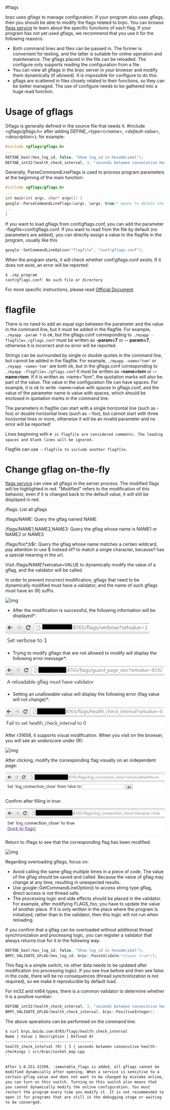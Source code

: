 #flags

brpc uses gflags to manage configuration. If your program also uses gflags, then you should be able to modify the flags related to brpc. You can browse [flags service](http://brpc.baidu.com:8765/flags) to learn about the specific functions of each flag. If your program has not yet used gflags, we recommend that you use it for the following reasons:

- Both command lines and files can be passed in. The former is convenient for testing, and the latter is suitable for online operation and maintenance. The gflags placed in the file can be reloaded. The configure only supports reading the configuration from a file.
- You can view all gflags in the brpc server in your browser and modify them dynamically (if allowed). It is impossible for configure to do this.
- gflags are scattered in files closely related to their functions, so they can be better managed. The use of configure needs to be gathered into a huge read function.

# Usage of gflags

Gflags is generally defined in the source file that needs it. #include <gflags/gflags.h> after adding DEFINE_*\<type\>*(*\<name\>*, *\<default-value\>*, *\<description\>*); for example:

```c ++
#include <gflags/gflags.h>
...
DEFINE_bool(hex_log_id, false, "Show log_id in hexadecimal");
DEFINE_int32(health_check_interval, 3, "seconds between consecutive health-checkings");
```

Generally, ParseCommandLineFlags is used to process program parameters at the beginning of the main function:

```c ++
#include <gflags/gflags.h>
...
int main(int argc, char* argv[]) {
google::ParseCommandLineFlags(&argc, &argv, true/* means to delete the recognized parameters from argc/argv*/);
...
}
```

If you want to load gflags from conf/gflags.conf, you can add the parameter -flagfile=conf/gflags.conf. If you want to read from the file by default (no parameters are added), you can directly assign a value to the flagfile in the program, usually like this

```c ++
google::SetCommandLineOption("flagfile", "conf/gflags.conf");
```

When the program starts, it will check whether conf/gflags.conf exists. If it does not exist, an error will be reported:

```shell
$ ./my_program
conf/gflags.conf: No such file or directory
```

For more specific instructions, please read [Official Document](http://gflags.github.io/gflags/).

# flagfile

There is no need to add an equal sign between the parameter and the value in the command line, but it must be added in the flagfile. For example, `./myapp -param 7` is ok, but the gflags.conf corresponding to `./myapp -flagfile=./gflags.conf` must be written as **-param=7** or **-- param=7**, otherwise it is incorrect and no error will be reported.

Strings can be surrounded by single or double quotes in the command line, but cannot be added in the flagfile. For example, `./myapp -name="tom"` or `./myapp -name='tom'` are both ok, but in the gflags.conf corresponding to `./myapp -flagfile=./gflags.conf` It must be written as **-name=tom** or **--name=tom**. If it is written as -name="tom", the quotation marks will also be part of the value. The value in the configuration file can have spaces. For example, it is ok to write -name=value with spaces in gflags.conf, and the value of the parameter name is value with spaces, which should be enclosed in quotation marks in the command line.

The parameters in flagfile can start with a single horizontal line (such as -foo) or double horizontal lines (such as --foo), but cannot start with three horizontal lines or more, otherwise it will be an invalid parameter and no error will be reported!

Lines beginning with `# in flagfile are considered comments. The leading spaces and blank lines will be ignored. `

Flagfile can use `--flagfile to include another flagfile. `

# Change gflag on-the-fly

[flags service](http://brpc.baidu.com:8765/flags) can view all gflags in the server process. The modified flags will be highlighted in red. "Modified" refers to the modification of this behavior, even if it is changed back to the default value, it will still be displayed in red.

/flags: List all gflags

/flags/NAME: Query the gflag named NAME

/flags/NAME1,NAME2,NAME3: Query the gflag whose name is NAME1 or NAME2 or NAME3

/flags/foo*,b$r: Query the gflag whose name matches a certain wildcard, pay attention to use $ instead of? to match a single character, because? has a special meaning in the url.

Visit /flags/NAME?setvalue=VALUE to dynamically modify the value of a gflag, and the validator will be called.

In order to prevent incorrect modification, gflags that need to be dynamically modified must have a validator, and the name of such gflags must have an (R) suffix.

![img](../images/reloadable_flags.png)

* After the modification is successful, the following information will be displayed*:

![img](../images/flag_setvalue.png)

* Trying to modify gflags that are not allowed to modify will display the following error message*:

![img](../images/set_flag_reject.png)

* Setting an unallowable value will display the following error (flag value will not change)*:

![img](../images/set_flag_invalid_value.png)



After r31658, it supports visual modification. When you visit on the browser, you will see an underscore under (R):

![img](../images/the_r_after_flag.png)

After clicking, modify the corresponding flag visually on an independent page:

![img](../images/set_flag_with_form.png)

Confirm after filling in true:

![img](../images/set_flag_with_form_2.png)

Return to /flags to see that the corresponding flag has been modified:

![img](../images/set_flag_with_form_3.png)



Regarding overloading gflags, focus on:

- Avoid calling the same gflag multiple times in a piece of code. The value of the gflag should be saved and called. Because the value of gflag may change at any time, resulting in unexpected results.
- Use google::GetCommandLineOption() to access string type gflag, direct access is not thread safe.
- The processing logic and side effects should be placed in the validator. For example, after modifying FLAGS_foo, you have to update the value of another place. If it is only written in the place where the program is initialized, rather than in the validator, then this logic will not run when reloading.

If you confirm that a gflag can be overloaded without additional thread synchronization and processing logic, you can register a validator that always returns true for it in the following way:

```c ++
DEFINE_bool(hex_log_id, false, "Show log_id in hexadecimal");
BRPC_VALIDATE_GFLAG(hex_log_id, brpc::PassValidate/*always true*/);
```

This flag is a simple switch, no other data needs to be updated after modification (no processing logic). If you see true before and then see false in the code, there will be no consequences (thread synchronization is not required), so we make it reproducible by default load.

For int32 and int64 types, there is a common validator to determine whether it is a positive number:

```c ++
DEFINE_int32(health_check_interval, 3, "seconds between consecutive health-checkings");
BRPC_VALIDATE_GFLAG(health_check_interval, brpc::PositiveInteger);
```

The above operations can be performed on the command line:

```shell
$ curl brpc.baidu.com:8765/flags/health_check_interval
Name | Value | Description | Defined At
---------------------------------------
health_check_interval (R) | 3 | seconds between consecutive health-checkings | src/brpc/socket_map.cpp
``

After 1.0.251.32399, -immutable_flags is added, all gflags cannot be modified dynamically after opening. When a service is sensitive to a certain gflag value and does not want to be changed by mistake online, you can turn on this switch. Turning on this switch also means that you cannot dynamically modify the online configuration. You must restart the program every time you modify it. It is not recommended to open it for programs that are still in the debugging stage or waiting to be converged.